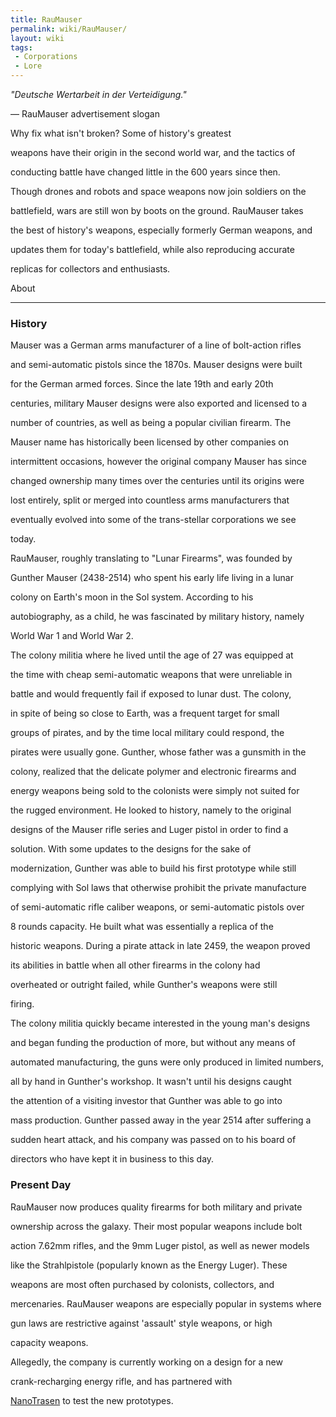 ```yaml
---
title: RauMauser
permalink: wiki/RauMauser/
layout: wiki
tags:
 - Corporations
 - Lore
---
```


*"Deutsche Wertarbeit in der Verteidigung."*  
— RauMauser advertisement slogan

<onlyinclude>Why fix what isn't broken? Some of history's greatest
weapons have their origin in the second world war, and the tactics of
conducting battle have changed little in the 600 years since then.
Though drones and robots and space weapons now join soldiers on the
battlefield, wars are still won by boots on the ground. RauMauser takes
the best of history's weapons, especially formerly German weapons, and
updates them for today's battlefield, while also reproducing accurate
replicas for collectors and enthusiasts.</onlyinclude>

About
-----

### History

Mauser was a German arms manufacturer of a line of bolt-action rifles
and semi-automatic pistols since the 1870s. Mauser designs were built
for the German armed forces. Since the late 19th and early 20th
centuries, military Mauser designs were also exported and licensed to a
number of countries, as well as being a popular civilian firearm. The
Mauser name has historically been licensed by other companies on
intermittent occasions, however the original company Mauser has since
changed ownership many times over the centuries until its origins were
lost entirely, split or merged into countless arms manufacturers that
eventually evolved into some of the trans-stellar corporations we see
today.

RauMauser, roughly translating to "Lunar Firearms", was founded by
Gunther Mauser (2438-2514) who spent his early life living in a lunar
colony on Earth's moon in the Sol system. According to his
autobiography, as a child, he was fascinated by military history, namely
World War 1 and World War 2.

The colony militia where he lived until the age of 27 was equipped at
the time with cheap semi-automatic weapons that were unreliable in
battle and would frequently fail if exposed to lunar dust. The colony,
in spite of being so close to Earth, was a frequent target for small
groups of pirates, and by the time local military could respond, the
pirates were usually gone. Gunther, whose father was a gunsmith in the
colony, realized that the delicate polymer and electronic firearms and
energy weapons being sold to the colonists were simply not suited for
the rugged environment. He looked to history, namely to the original
designs of the Mauser rifle series and Luger pistol in order to find a
solution. With some updates to the designs for the sake of
modernization, Gunther was able to build his first prototype while still
complying with Sol laws that otherwise prohibit the private manufacture
of semi-automatic rifle caliber weapons, or semi-automatic pistols over
8 rounds capacity. He built what was essentially a replica of the
historic weapons. During a pirate attack in late 2459, the weapon proved
its abilities in battle when all other firearms in the colony had
overheated or outright failed, while Gunther's weapons were still
firing.

The colony militia quickly became interested in the young man's designs
and began funding the production of more, but without any means of
automated manufacturing, the guns were only produced in limited numbers,
all by hand in Gunther's workshop. It wasn't until his designs caught
the attention of a visiting investor that Gunther was able to go into
mass production. Gunther passed away in the year 2514 after suffering a
sudden heart attack, and his company was passed on to his board of
directors who have kept it in business to this day.

### Present Day

RauMauser now produces quality firearms for both military and private
ownership across the galaxy. Their most popular weapons include bolt
action 7.62mm rifles, and the 9mm Luger pistol, as well as newer models
like the Strahlpistole (popularly known as the Energy Luger). These
weapons are most often purchased by colonists, collectors, and
mercenaries. RauMauser weapons are especially popular in systems where
gun laws are restrictive against 'assault' style weapons, or high
capacity weapons.

Allegedly, the company is currently working on a design for a new
crank-recharging energy rifle, and has partnered with
[NanoTrasen](/wiki/NanoTrasen "wikilink") to test the new prototypes.
